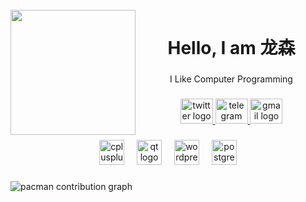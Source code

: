 <br clear="both">

<img align="left" height="200" src="https://avatars.githubusercontent.com/u/166129150?v=4"  />

###

<h1 align="center">Hello, I am 龙森</h1>

###

<p align="center">I Like Computer Programming</p>

###

<div align="center">
  <a href="https://x.com/OasisPioneers" target="_blank">
    <img src="https://raw.githubusercontent.com/maurodesouza/profile-readme-generator/master/src/assets/icons/social/twitter/default.svg" width="52" height="40" alt="twitter logo"  />
  </a>
  <a href="https://t.me/OasisPioneer" target="_blank">
    <img src="https://raw.githubusercontent.com/maurodesouza/profile-readme-generator/master/src/assets/icons/social/telegram/default.svg" width="52" height="40" alt="telegram logo"  />
  </a>
  <a href="OasisPioneerStudio@Gmail.COM" target="_blank">
    <img src="https://raw.githubusercontent.com/maurodesouza/profile-readme-generator/master/src/assets/icons/social/gmail/default.svg" width="52" height="40" alt="gmail logo"  />
  </a>
</div>

###

<div align="center">
  <img src="https://cdn.jsdelivr.net/gh/devicons/devicon/icons/cplusplus/cplusplus-original.svg" height="40" alt="cplusplus logo"  />
  <img width="12" />
  <img src="https://cdn.jsdelivr.net/gh/devicons/devicon/icons/qt/qt-original.svg" height="40" alt="qt logo"  />
  <img width="12" />
  <img src="https://cdn.jsdelivr.net/gh/devicons/devicon/icons/wordpress/wordpress-plain.svg" height="40" alt="wordpress logo"  />
  <img width="12" />
  <img src="https://cdn.jsdelivr.net/gh/devicons/devicon/icons/postgresql/postgresql-original.svg" height="40" alt="postgresql logo"  />
</div>

###

<picture>
  <source media="(prefers-color-scheme: dark)" srcset="https://raw.githubusercontent.com/OasisPioneer/OasisPioneer/output/pacman-contribution-graph-dark.svg">
  <source media="(prefers-color-scheme: light)" srcset="https://raw.githubusercontent.com/OasisPioneer/OasisPioneer/output/pacman-contribution-graph.svg">
  <img alt="pacman contribution graph" src="https://raw.githubusercontent.com/OasisPioneer/OasisPioneer/output/pacman-contribution-graph.svg">
</picture>

###
